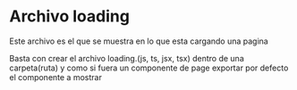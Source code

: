 # **Archivo loading**

Este archivo es el que se muestra en lo que esta cargando una pagina

Basta con crear el archivo loading.(js, ts, jsx, tsx) dentro de una carpeta(ruta) y como si fuera un componente de page exportar por defecto el componente a mostrar